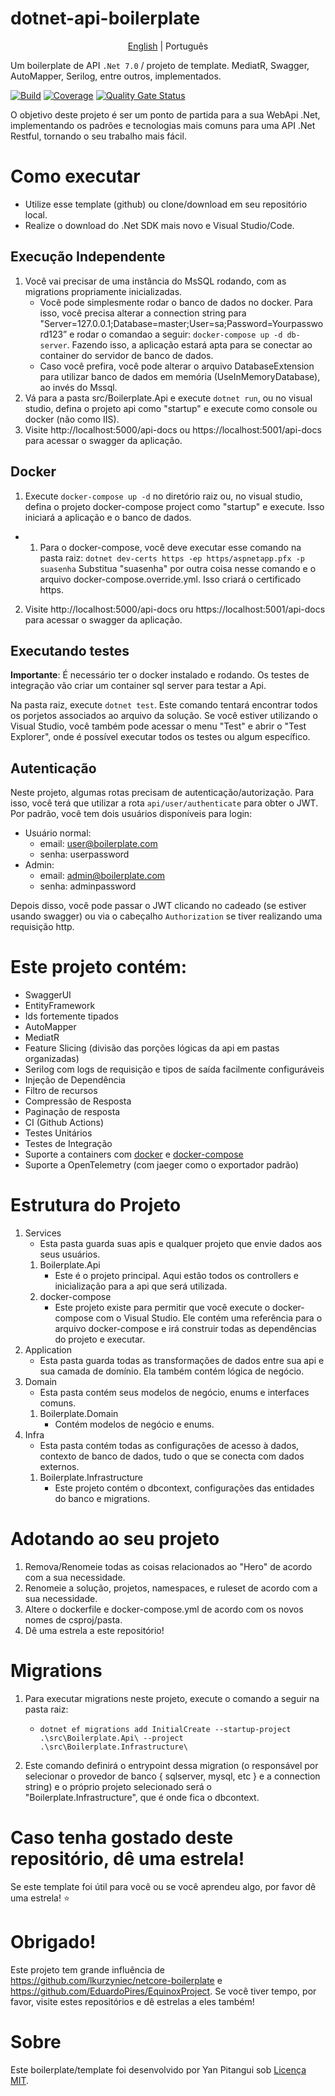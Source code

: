 # dotnet-api-boilerplate
<p align="center">
  <a href="https://github.com/yanpitangui/dotnet-api-boilerplate/tree/main/README.md">English</a> |
  <span>Português</span>
</p>

Um boilerplate de API ``.Net 7.0`` / projeto de template. MediatR, Swagger, AutoMapper, Serilog, entre outros, implementados.

[![Build](https://github.com/yanpitangui/dotnet-api-boilerplate/actions/workflows/build.yml/badge.svg)](https://github.com/yanpitangui/dotnet-api-boilerplate/actions/workflows/build.yml)
[![Coverage](https://sonarcloud.io/api/project_badges/measure?project=yanpitangui_dotnet-api-boilerplate&metric=coverage)](https://sonarcloud.io/dashboard?id=yanpitangui_dotnet-api-boilerplate)
[![Quality Gate Status](https://sonarcloud.io/api/project_badges/measure?project=yanpitangui_dotnet-api-boilerplate&metric=alert_status)](https://sonarcloud.io/dashboard?id=yanpitangui_dotnet-api-boilerplate)

O objetivo deste projeto é ser um ponto de partida para a sua WebApi .Net, implementando os padrões e tecnologias mais comuns para uma API .Net Restful, tornando o seu trabalho mais fácil.

# Como executar
- Utilize esse template (github) ou clone/download em seu repositório local.
- Realize o download do .Net SDK mais novo e Visual Studio/Code.

## Execução Independente
1. Você vai precisar de uma instância do MsSQL rodando, com as migrations propriamente inicializadas.
	- Você pode simplesmente rodar o banco de dados no docker. Para isso, você precisa alterar a connection string para "Server=127.0.0.1;Database=master;User=sa;Password=Yourpassword123” e rodar o comandao a seguir: ``docker-compose up -d db-server``. Fazendo isso, a aplicação estará apta para se conectar ao container do servidor de banco de dados.
	- Caso você prefira, você pode alterar o arquivo DatabaseExtension para utilizar banco de dados em memória (UseInMemoryDatabase), ao invés do Mssql.
2. Vá para a pasta src/Boilerplate.Api e execute ``dotnet run``, ou no visual studio, defina o projeto api como "startup" e execute como console ou docker (não como IIS).
3. Visite http://localhost:5000/api-docs ou https://localhost:5001/api-docs para acessar o swagger da aplicação.

## Docker
1. Execute ``docker-compose up -d`` no diretório raiz ou, no visual studio, defina o projeto docker-compose project como "startup" e execute. Isso iniciará a aplicação e o banco de dados.
 - 1. Para o docker-compose, você deve executar esse comando na pasta raiz: ``dotnet dev-certs https -ep https/aspnetapp.pfx -p suasenha``
		Substitua "suasenha" por outra coisa nesse comando e o arquivo docker-compose.override.yml.
Isso criará o certificado https.
2. Visite http://localhost:5000/api-docs oru https://localhost:5001/api-docs para acessar o swagger da aplicação.

## Executando testes

**Importante**: É necessário ter o docker instalado e rodando. Os testes de integração vão criar um container sql server para testar a Api.

Na pasta raiz, execute ``dotnet test``. Este comando tentará encontrar todos os porjetos associados ao arquivo da solução.
Se você estiver utilizando o Visual Studio, você também pode acessar o menu "Test" e abrir o "Test Explorer", onde é possível executar todos os testes ou algum específico.

## Autenticação
Neste projeto, algumas rotas precisam de autenticação/autorização. Para isso, você terá que utilizar a rota ``api/user/authenticate`` para obter o JWT.
Por padrão, você tem dois usuários disponíveis para login:
- Usuário normal: 
	- email: user@boilerplate.com
	- senha: userpassword
- Admin:
	- email: admin@boilerplate.com
	- senha: adminpassword

Depois disso, você pode passar o JWT clicando no cadeado (se estiver usando swagger) ou via o cabeçalho `Authorization` se tiver realizando uma requisição http.

# Este projeto contém:
- SwaggerUI
- EntityFramework
- Ids fortemente tipados
- AutoMapper
- MediatR
- Feature Slicing (divisão das porções lógicas da api em pastas organizadas)
- Serilog com logs de requisição e tipos de saída facilmente configuráveis
- Injeção de Dependência
- Filtro de recursos
- Compressão de Resposta
- Paginação de resposta
- CI (Github Actions)
- Testes Unitários
- Testes de Integração
- Suporte a containers com [docker](src/Boilerplate.Api/dockerfile) e [docker-compose](docker-compose.yml)
- Suporte a OpenTelemetry (com jaeger como o exportador padrão)

# Estrutura do Projeto
1. Services
	- Esta pasta guarda suas apis e qualquer projeto que envie dados aos seus usuários.
	1. Boilerplate.Api
		- Este é o projeto principal. Aqui estão todos os controllers e inicialização para a api que será utilizada.
	2. docker-compose
		- Este projeto existe para permitir que você execute o docker-compose com o Visual Studio. Ele contém uma referência para o arquivo docker-compose e irá construir todas as dependências do projeto e executar.
2. Application
	- Esta pasta guarda todas as transformações de dados entre sua api e sua camada de domínio. Ela também contém lógica de negócio.
3. Domain
	- Esta pasta contém seus modelos de negócio, enums e interfaces comuns.
	1. Boilerplate.Domain
		- Contém modelos de negócio e enums.
4. Infra
	- Esta pasta contém todas as configurações de acesso à dados, contexto de banco de dados, tudo o que se conecta com dados externos.
	1. Boilerplate.Infrastructure
		- Este projeto contém o dbcontext, configurações das entidades do banco e migrations.


# Adotando ao seu projeto
1. Remova/Renomeie todas as coisas relacionados ao "Hero" de acordo com a sua necessidade.
2. Renomeie a solução, projetos, namespaces, e ruleset de acordo com a sua necessidade.
3. Altere o dockerfile e docker-compose.yml de acordo com os novos nomes de csproj/pasta.
3. Dê uma estrela a este repositório!

# Migrations
1. Para executar migrations neste projeto, execute o comando a seguir na pasta raiz: 
	- ``dotnet ef migrations add InitialCreate --startup-project .\src\Boilerplate.Api\ --project .\src\Boilerplate.Infrastructure\``

2. Este comando definirá o entrypoint dessa migration (o responsável por selecionar o provedor de banco { sqlserver, mysql, etc } e a connection string) e o próprio projeto selecionado será o "Boilerplate.Infrastructure", que é onde fica o dbcontext.

# Caso tenha gostado deste repositório, dê uma estrela!
Se este template foi útil para você ou se você aprendeu algo, por favor dê uma estrela! :star:

# Obrigado!
Este projeto tem grande influência de https://github.com/lkurzyniec/netcore-boilerplate e https://github.com/EduardoPires/EquinoxProject. Se você tiver tempo, por favor, visite estes repositórios e dê estrelas a eles também!

# Sobre
Este boilerplate/template foi desenvolvido por Yan Pitangui sob [Licença MIT](LICENSE).
